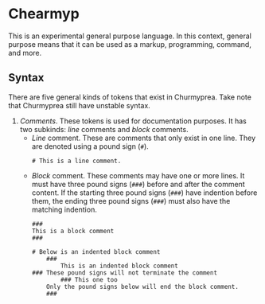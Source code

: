 # Chearmyp
This is an experimental general purpose language. In this context, general purpose means that it can
be used as a markup, programming, command, and more.

## Syntax
There are five general kinds of tokens that exist in Churmyprea. Take note that Churmyprea still
have unstable syntax.
1. *Comments*. These tokens is used for documentation purposes. It has two subkinds: *line* comments
	and *block* comments.
    - *Line* comment. These are comments that only exist in one line. They are denoted using a pound
      sign (`#`).
		```
		# This is a line comment.
		```
    - *Block* comment. These comments may have one or more lines. It must have three pound signs
      (`###`) before and after the comment content. If the starting three pound signs (`###`) have
      indention before them, the ending three pound signs (`###`) must also have the matching
      indention.
		```
		###
		This is a block comment
		###

		# Below is an indented block comment
			###
				This is an indented block comment
		### These pound signs will not terminate the comment
				### This one too
			Only the pound signs below will end the block comment.
			###
		```

